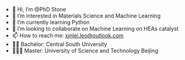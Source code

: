 - 👋 Hi, I’m @PhD Stone
- 👀 I’m interested in Materials Science and Machine Learning
- 🌱 I’m currently learning Python
- 💞️ I’m looking to collaborate on Machine Learning on HEAs catalyst
- 📫 How to reach me: xinlei.leo@outlook.com
- 👨‍🎓 Bachelor: Central South University
- 👨🏻‍🔬 Master: University of Science and Technology Beijing

<!---
stone-snake/stone-snake is a ✨ special ✨ repository because its `README.md` (this file) appears on your GitHub profile.
You can click the Preview link to take a look at your changes.
--->
